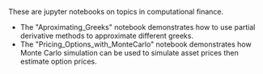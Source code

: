These are jupyter notebooks on topics in computational finance. 
* The "Aproximating_Greeks" notebook demonstrates how to use partial derivative methods to approximate different greeks.
* The "Pricing_Options_with_MonteCarlo" notebook demonstrates how Monte Carlo simulation can be used to simulate asset prices then estimate option prices.
